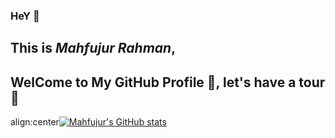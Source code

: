 ### HeY 👋
## This is *Mahfujur Rahman*,
## WelCome to My GitHub Profile :revolving_hearts:, let's have a tour :punch:

align:center[![Mahfujur's GitHub stats](https://github-readme-stats.vercel.app/api?username=MahfujAhsan)](https://github.com/MahfujAhsan/github-readme-stats)
